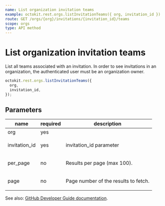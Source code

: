 ```yaml
---
name: List organization invitation teams
example: octokit.rest.orgs.listInvitationTeams({ org, invitation_id })
route: GET /orgs/{org}/invitations/{invitation_id}/teams
scope: orgs
type: API method
---
```


# List organization invitation teams

List all teams associated with an invitation. In order to see invitations in an organization, the authenticated user must be an organization owner.

```js
octokit.rest.orgs.listInvitationTeams({
  org,
  invitation_id,
});
```

## Parameters

<table>
  <thead>
    <tr>
      <th>name</th>
      <th>required</th>
      <th>description</th>
    </tr>
  </thead>
  <tbody>
    <tr><td>org</td><td>yes</td><td>

</td></tr>
<tr><td>invitation_id</td><td>yes</td><td>

invitation_id parameter

</td></tr>
<tr><td>per_page</td><td>no</td><td>

Results per page (max 100).

</td></tr>
<tr><td>page</td><td>no</td><td>

Page number of the results to fetch.

</td></tr>
  </tbody>
</table>

See also: [GitHub Developer Guide documentation](https://docs.github.com/rest/reference/orgs#list-organization-invitation-teams).
